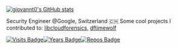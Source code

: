 [![giovannt0's GitHub stats](https://github-readme-stats.vercel.app/api?username=giovannt0)](https://github.com/giovannt0/github-readme-stats)

Security Engineer @Google, Switzerland 🇨🇭
Some cool projects I contributed to: [libcloudforensics](https://github.com/google/cloud-forensics-utils), [dftimewolf](https://github.com/log2timeline/dftimewolf)

[![Visits Badge](https://badges.pufler.dev/visits/google/cloud-forensics-utils)](https://badges.pufler.dev)[![Years Badge](https://badges.pufler.dev/years/giovannt0)](https://badges.pufler.dev)[![Repos Badge](https://badges.pufler.dev/repos/giovannt0)](https://badges.pufler.dev)
